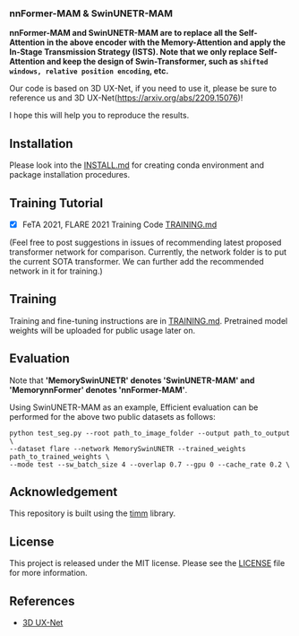### nnFormer-MAM & SwinUNETR-MAM

**nnFormer-MAM and SwinUNETR-MAM are to replace all the Self-Attention in the above encoder with the Memory-Attention and apply the In-Stage Transmission Strategy (ISTS). Note that we only replace Self-Attention and keep the design of Swin-Transformer, such as `shifted windows, relative position encoding`, etc.**

Our code is based on 3D UX-Net, if you need to use it, please be sure to reference us and 3D UX-Net(https://arxiv.org/abs/2209.15076)!

I hope this will help you to reproduce the results.

 ## Installation
 Please look into the [INSTALL.md](INSTALL.md) for creating conda environment and package installation procedures.

 ## Training Tutorial
 - [x] FeTA 2021, FLARE 2021 Training Code [TRAINING.md](TRAINING.md)
 
 (Feel free to post suggestions in issues of recommending latest proposed transformer network for comparison. Currently, the network folder is to put the current SOTA transformer. We can further add the recommended network in it for training.)
 

<!-- ✅ ⬜️  -->
## Training
Training and fine-tuning instructions are in [TRAINING.md](TRAINING.md). Pretrained model weights will be uploaded for public usage later on.

<!-- ✅ ⬜️  -->
## Evaluation
Note that **'MemorySwinUNETR' denotes 'SwinUNETR-MAM' and 'MemorynnFormer' denotes 'nnFormer-MAM'**.

Using SwinUNETR-MAM as an example, Efficient evaluation can be performed for the above two public datasets as follows:
```
python test_seg.py --root path_to_image_folder --output path_to_output \
--dataset flare --network MemorySwinUNETR --trained_weights path_to_trained_weights \
--mode test --sw_batch_size 4 --overlap 0.7 --gpu 0 --cache_rate 0.2 \
```

## Acknowledgement
This repository is built using the [timm](https://github.com/rwightman/pytorch-image-models) library.

## License
This project is released under the MIT license. Please see the [LICENSE](LICENSE) file for more information.

## References
* [3D UX-Net](https://github.com/MASILab/3DUX-Net)

 
 


